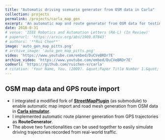 ```yaml
---
title: "Automatic driving scenario generator from OSM data in Carla"
collection: projects
permalink: /projects/carla_map_gen
excerpt: 'An automatic map and route generator from OSM data for testing self-driving algorithms in Carla.'
date: 2018-8-31
# venue: 'IEEE Robotics and Automation Letters (RA-L) (In Review)'
# paperurl: 'https://arxiv.org/abs/1909.07843'
# authors: '**Rui Chen**'
image: 'auto_gen_map_pitts.png' 
# archive_image: 'auto_gen_map_pitts.png' 
video: 'https://www.youtube.com/embed/DuCVeBRDr7E'
archive_video: 'https://www.youtube.com/embed/DuCVeBRDr7E'
codeurl: 'https://github.com/ruichen-v/carla'
# citation: 'Your Name, You. (2009). &quot;Paper Title Number 1.&quot; <i>Journal 1</i>. 1(1).'
---
```

## OSM map data and GPS route import 
* I integrated a modified fork of [**StreetMapPlugin**](https://github.com/ue4plugins/StreetMap) (as submodule) to enable automatic map import and road mesh generation from OSM data in [**Carla simulator**](https://github.com/ruichen-v/carla).
* I implemented automatic route planner generation from GPS trajectories as **RouteGenerator**.
* The above two functionalities can be used together to easily simulate driving trajectories recorded from real-world traffic.
 
<!-- [Download paper here](https://arxiv.org/abs/1909.07843) -->
